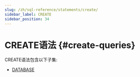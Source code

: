 ```yaml
---
slug: /zh/sql-reference/statements/create/
sidebar_label: CREATE
sidebar_position: 34
---
```


# CREATE语法 {#create-queries}

CREATE语法包含以下子集:

-   [DATABASE](../../../sql-reference/statements/create/database.md)
